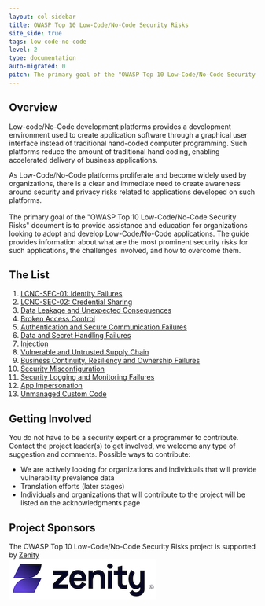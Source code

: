 ```yaml
---
layout: col-sidebar
title: OWASP Top 10 Low-Code/No-Code Security Risks
site_side: true
tags: low-code-no-code
level: 2
type: documentation
auto-migrated: 0
pitch: The primary goal of the "OWASP Top 10 Low-Code/No-Code Security Risks" document is to provide assistance and education for organizations looking to adopt and develop Low-Code/No-Code applications. The guide provides information about what are the most prominent security risks for such applications, the challenges involved, and how to overcome them.
---
```


## Overview
Low-code/No-Code development platforms provides a development environment used to create application software through a graphical user interface instead of traditional hand-coded computer programming. 
Such platforms reduce the amount of traditional hand coding, enabling accelerated delivery of business applications. 

As Low-Code/No-Code platforms proliferate and become widely used by organizations, there is a clear and immediate need to create awareness around security and privacy risks related to applications developed on such platforms.
<br>
<br>
The primary goal of the "OWASP Top 10 Low-Code/No-Code Security Risks" document is to provide assistance and education for organizations looking to adopt and develop Low-Code/No-Code applications. 
The guide provides information about what are the most prominent security risks for such applications, the challenges involved, and how to overcome them.

## The List

1. [LCNC-SEC-01: Identity Failures](content/en/LCNC-SEC-01-Identity-Failures.md)
2. [LCNC-SEC-02: Credential Sharing](content/en/LCNC-SEC-02-Credential-Sharing.md)
3. [Data Leakage and Unexpected Consequences](content/en/LCNC-SEC-03-Data-Leakage-and-Unexpected-Consequences.md)
4. [Broken Access Control](content/en/LCNC-SEC-04-Broken-Access-Control.md)
5. [Authentication and Secure Communication Failures](content/en/LCNC-SEC-05-Authentication-and-Secure-Communication-Failures.md)
6. [Data and Secret Handling Failures](content/en/LCNC-SEC-06-Data-and-Secret-Handling-Failures.md)
7. [Injection](content/en/LCNC-SEC-07-Injection.md)
8. [Vulnerable and Untrusted Supply Chain](content/en/LCNC-SEC-08-Vulnerable-and-Untrusted-Supply-Chain.md)
9. [Business Continuity, Resiliency and Ownership Failures](content/en/LCNC-SEC-09-Business-Continuity-Resiliency-and-Ownership-Failures.md)
10. [Security Misconfiguration](content/en/LCNC-SEC-10-Security-Misconfiguration.md)
11. [Security Logging and Monitoring Failures](content/en/LCNC-SEC-10-Security-Logging-and-Monitoring-Failures.md)
12. [App Impersonation](content/en/LCNC-SEC-10-App-Impersonation.md)
13. [Unmanaged Custom Code](content/en/LCNC-SEC-10-Unmanaged-Custom-Code.md)

## Getting Involved
You do not have to be a security expert or a programmer to contribute. 
Contact the project leader(s) to get involved, we welcome any type of suggestion and comments. Possible ways to contribute:
 * We are actively looking for organizations and individuals that will provide vulnerability prevalence data
 * Translation efforts (later stages)
 * Individuals and organizations that will contribute to the project will be listed on the acknowledgments page

## Project Sponsors
The OWASP Top 10 Low-Code/No-Code Security Risks project is supported by [Zenity](https://www.zenity.io/)
<br>
[![Zenity](assets/images/zenity-new-logo2.png)](https://www.zenity.io/)
